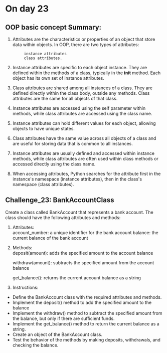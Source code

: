# On day 23

## OOP basic concept Summary:

1. Attributes are the characteristics or properties of an object that store data within objects.
In OOP, there are two types of attributes: 

            instance attributes 
            class attributes.

2. Instance attributes are specific to each object instance. They are defined within the methods of a class, typically in the __init__ method. Each object has its own set of instance attributes.
3. Class attributes are shared among all instances of a class. They are defined directly within the class body, outside any methods. Class attributes are the same for all objects of that class.
4. Instance attributes are accessed using the self parameter within methods, while class attributes are accessed using the class name.
5. Instance attributes can hold different values for each object, allowing objects to have unique states.

6. Class attributes have the same value across all objects of a class and are useful for storing data that is common to all instances.
7. Instance attributes are usually defined and accessed within instance methods, while class attributes are often used within class methods or accessed directly using the class name.
8. When accessing attributes, Python searches for the attribute first in the instance's namespace (instance attributes), then in the class's namespace (class attributes).


## Challenge_23: BankAccountClass
Create a class called BankAccount that represents a bank account. The class should have the following attributes and methods:

 1. Attributes:  
    account_number: a unique identifier for the bank account
        balance: the current balance of the bank account
        
2. Methods:  
deposit(amount): adds the specified amount to the account balance

   withdraw(amount): subtracts the specified amount from the account balance

   get_balance(): returns the current account balance as a string
        
3. Instructions:  
- Define the BankAccount class with the required attributes and methods.
- Implement the deposit() method to add the specified amount to the balance
- Implement the withdraw() method to subtract the specified amount from the balance, but only if there are sufficient funds.
- Implement the get_balance() method to return the current balance as a string.
- Create an object of the BankAccount class.
- Test the behavior of the methods by making deposits, withdrawals, and checking the balance.